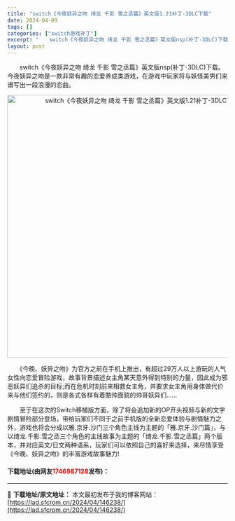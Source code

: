 ```yaml
---
title: "switch《今夜妖异之吻 绮龙 千影 雪之丞篇》英文版1.21补丁-3DLC下载"
date: 2024-04-09
tags: []
categories: ["switch游戏补丁"]
excerpt: "　　switch《今夜妖异之吻 绮龙 千影 雪之丞篇》英文版nsp(补丁-3DLC)下载。今夜妖异之吻是一款非常有趣的恋爱养成类游戏，在游戏中玩家将与妖怪美男们来谱写出一段浪漫的恋曲。 　　《今晚、妖异之吻》为官方之前在手机上推出，有超过29万人以上游玩的人气女性向恋爱冒险游戏，故事背景描述女主角某&hellip;"
layout: post
---
```


 <p>　　switch《今夜妖异之吻 绮龙 千影 雪之丞篇》英文版nsp(补丁-3DLC)下载。今夜妖异之吻是一款非常有趣的恋爱养成类游戏，在游戏中玩家将与妖怪美男们来谱写出一段浪漫的恋曲。</p> <p align="center"><img align="" border="0" src="https://lad.sfcrom.cn/wp-content/uploads/2024/04/20240409_6615262f652c6.webp" width="600" alt="switch《今夜妖异之吻 绮龙 千影 雪之丞篇》英文版1.21补丁-3DLC下载" /></p> <p>　　《今晚、妖异之吻》为官方之前在手机上推出，有超过29万人以上游玩的人气女性向恋爱冒险游戏，故事背景描述女主角某天意外得到特别的力量，因此成为邪恶妖异们追杀的目标;而在危机时刻前来相救女主角，并要求女主角用身体做代价来与他们签约的，则是各式各样有着酷帅面貌的帅哥妖异们&hellip;&hellip;</p> <p>　　至于在这次的Switch移植版方面，除了将会追加新的OP开头视频与新的文字剧情冒险部分登场，带给玩家们不同于之前手机版的全新恋爱体验与剧情魅力之外，游戏也将会分成以雅.京牙.沙门三个角色主线为主题的「雅.京牙.沙门篇」，与以绮龙.千影.雪之丞三个角色的主线故事为主题的「绮龙.千影.雪之丞篇」两个版本，并对应英文/日文两种语系，玩家们可以依照自己的喜好来选择，来尽情享受《今晚、妖异之吻》的丰富游戏故事魅力!</p> <p><h4>下载地址(由网友<font color="red">1746987128</font>发布)：</h4></p> 

---
📖 **下载地址/原文地址：** 本文最初发布于我的博客网站：[https://lad.sfcrom.cn/2024/04/146238/](https://lad.sfcrom.cn/2024/04/146238/)
